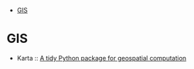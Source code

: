 * [GIS](#gis)

# GIS 
* Karta :: [A tidy Python package for geospatial computation](https://github.com/njwilson23/karta)
